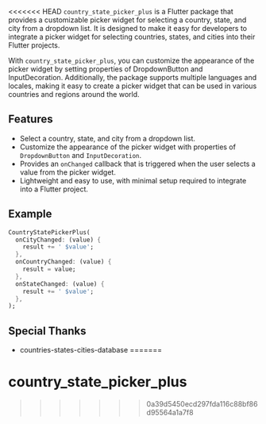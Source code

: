 <<<<<<< HEAD
```country_state_picker_plus``` is a Flutter package that provides a customizable picker widget for selecting a country, state, and city from a dropdown list. It is designed to make it easy for developers to integrate a picker widget for selecting countries, states, and cities into their Flutter projects.

With ```country_state_picker_plus```, you can customize the appearance of the picker widget by setting properties of DropdownButton and InputDecoration. Additionally, the package supports multiple languages and locales, making it easy to create a picker widget that can be used in various countries and regions around the world.

## Features

* Select a country, state, and city from a dropdown list.
* Customize the appearance of the picker widget with properties of ```DropdownButton``` and ```InputDecoration```.
* Provides an ```onChanged``` callback that is triggered when the user selects a value from the picker widget.
* Lightweight and easy to use, with minimal setup required to integrate into a Flutter project.

## Example

```dart
CountryStatePickerPlus(
  onCityChanged: (value) {
    result += ' $value';
  },
  onCountryChanged: (value) {
    result = value;
  },
  onStateChanged: (value) {
    result += ' $value';
  },
);
```

## Special Thanks

* countries-states-cities-database
=======
# country_state_picker_plus
>>>>>>> 0a39d5450ecd297fda116c88bf86d95564a1a7f8
